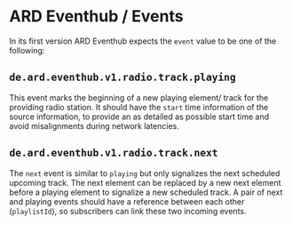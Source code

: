 # ARD Eventhub / Events

In its first version ARD Eventhub expects the `event` value to be one of the following:

## `de.ard.eventhub.v1.radio.track.playing`

This event marks the beginning of a new playing element/ track for the providing radio station. It should have the `start` time information of the source information, to provide an as detailed as possible start time and avoid misalignments during network latencies.

## `de.ard.eventhub.v1.radio.track.next`

The `next` event is similar to `playing` but only signalizes the next scheduled upcoming track. The next element can be replaced by a new next element before a playing element to signalize a new scheduled track.
A pair of next and playing events should have a reference between each other (`playlistId`), so subscribers can link these two incoming events.
